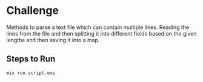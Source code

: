 # Challenge

Methods to parse a text file which can contain multiple lines.
Reading the lines from the file and then splitting it into different fields based on the given lengths and then saving it into a map.

## Steps to Run

`mix run script.exs`



